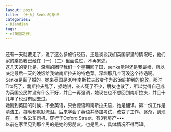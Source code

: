 ```yaml
---
layout: post
title: （十九）Senka的身世
categories:
- Diandian
tags:
- ef英国之行, 
---
```

<br />还有一天就要走了，说了这么多旅行经历，还是谈谈我们英国家里的情况吧，他们家的乘员我已经在（一）（二）里面说过，不再累述。
<br />这几天的变化是，深圳的团早我们一个星期回了国，senka觉得还是我最棒，所以决定最后一天的晚饭给我做南斯拉夫的特色菜。深圳那几个可没这个待遇啊。
<br />Senka是离了婚的。她来英国是80年南斯拉夫政变作为政治庇护到的伦敦。那时Tito死了，南斯拉夫乱了，据她讲，亲人死了不少，朋友也散了，所以觉得自己成为英国公民并没有什么不好，并且一再强调，她现在也不想回到南斯拉夫，并且十几年了也没有回去过。
<br />她刚到英国的时候，不会英语，只会德语和南斯拉夫语，她是翻译。第一份工作是清洁工，每晚都默默流泪。后来学会了英语并参加考试，改变了工作。逐渐，到现在，当一名公车司机，穿行于Oxford Street，有3套房产•••
<br />以前在家里见到那个男的是她的男朋友。也是黑人，具体情况不得而知。